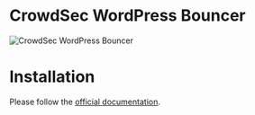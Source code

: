 # CrowdSec WordPress Bouncer

![CrowdSec WordPress Bouncer](https://github.com/crowdsecurity/cs-wordpress-bouncer/raw/main/.wordpress-org/banner-1544x500.png "CrowdSec WordPress Bouncer")

# Installation

Please follow the [official documentation](https://docs.crowdsec.net/docs/next/bouncers/wordpress).
